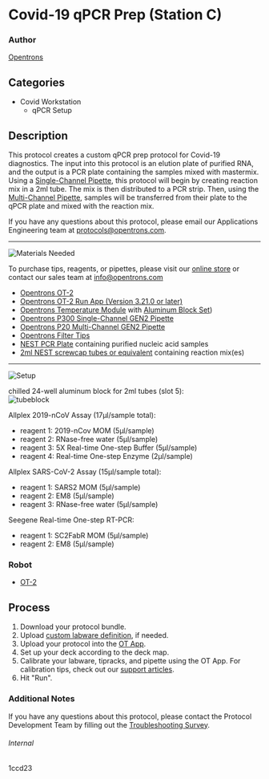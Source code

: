# Covid-19 qPCR Prep (Station C)

### Author
[Opentrons](https://opentrons.com/)



## Categories
* Covid Workstation
	* qPCR Setup


## Description
This protocol creates a custom qPCR prep protocol for Covid-19 diagnostics. The input into this protocol is an elution plate of purified RNA, and the output is a PCR plate containing the samples mixed with mastermix.
Using a [Single-Channel Pipette](https://shop.opentrons.com/collections/ot-2-pipettes/products/single-channel-electronic-pipette), this protocol will begin by creating reaction mix in a 2ml tube. The mix is then distributed to a PCR strip. Then, using the [Multi-Channel Pipette](https://shop.opentrons.com/collections/ot-2-pipettes/products/8-channel-electronic-pipette), samples will be transferred from their plate to the qPCR plate and mixed with the reaction mix.

If you have any questions about this protocol, please email our Applications Engineering team at [protocols@opentrons.com](mailto:protocols@opentrons.com).

---
![Materials Needed](https://s3.amazonaws.com/opentrons-protocol-library-website/custom-README-images/001-General+Headings/materials.png)

To purchase tips, reagents, or pipettes, please visit our [online store](https://shop.opentrons.com/) or contact our sales team at [info@opentrons.com](mailto:info@opentrons.com)

* [Opentrons OT-2](https://shop.opentrons.com/collections/ot-2-robot/products/ot-2)
* [Opentrons OT-2 Run App (Version 3.21.0 or later)](https://opentrons.com/ot-app/)
* [Opentrons Temperature Module](https://shop.opentrons.com/collections/hardware-modules/products/tempdeck) with [Aluminum Block Set](https://shop.opentrons.com/collections/hardware-modules/products/aluminum-block-set))
* [Opentrons P300 Single-Channel GEN2 Pipette](https://shop.opentrons.com/collections/ot-2-pipettes/products/single-channel-electronic-pipette)
* [Opentrons P20 Multi-Channel GEN2 Pipette](https://shop.opentrons.com/collections/ot-2-pipettes/products/8-channel-electronic-pipette)
* [Opentrons Filter Tips](https://shop.opentrons.com/collections/opentrons-tips)
* [NEST PCR Plate](https://shop.opentrons.com/collections/lab-plates/products/nest-0-1-ml-96-well-pcr-plate-full-skirt) containing purified nucleic acid samples
* [2ml NEST screwcap tubes or equivalent](https://shop.opentrons.com/collections/tubes/products/nest-microcentrifuge-tubes) containing reaction mix(es)


---
![Setup](https://s3.amazonaws.com/opentrons-protocol-library-website/custom-README-images/001-General+Headings/Setup.png)

chilled 24-well aluminum block for 2ml tubes (slot 5):  
![tubeblock](https://opentrons-protocol-library-website.s3.amazonaws.com/custom-README-images/1ccd23/stationCtubeblock.png)

Allplex 2019-nCoV Assay (17µl/sample total):  
* reagent 1: 2019-nCov MOM (5µl/sample)
* reagent 2: RNase-free water (5µl/sample)
* reagent 3: 5X Real-time One-step Buffer (5µl/sample)
* reagent 4: Real-time One-step Enzyme (2µl/sample)

Allplex SARS-CoV-2 Assay (15µl/sample total):  
* reagent 1: SARS2 MOM (5µl/sample)
* reagent 2: EM8 (5µl/sample)
* reagent 3: RNase-free water (5µl/sample)

Seegene Real-time One-step RT-PCR:  
* reagent 1: SC2FabR MOM (5µl/sample)
* reagent 2: EM8 (5µl/sample)

### Robot
* [OT-2](https://opentrons.com/ot-2)

## Process

1. Download your protocol bundle.
2. Upload [custom labware definition](https://support.opentrons.com/en/articles/3136506-using-labware-in-your-protocols), if needed.
3. Upload your protocol into the [OT App](https://opentrons.com/ot-app).
4. Set up your deck according to the deck map.
5. Calibrate your labware, tipracks, and pipette using the OT App. For calibration tips, check out our [support articles](https://support.opentrons.com/en/collections/1559720-guide-for-getting-started-with-the-ot-2).
6. Hit "Run".

### Additional Notes
If you have any questions about this protocol, please contact the Protocol Development Team by filling out the [Troubleshooting Survey](https://protocol-troubleshooting.paperform.co/).

###### Internal
1ccd23
